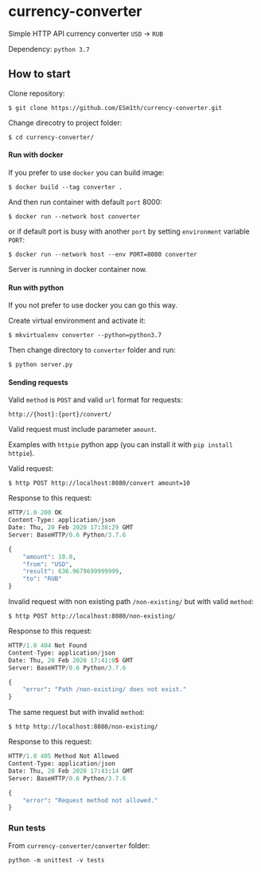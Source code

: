 # currency-converter
Simple HTTP API currency converter `USD` -> `RUB`

Dependency: `python 3.7`

## How to start
Clone repository:
```
$ git clone https://github.com/ESm1th/currency-converter.git
```
Change direcotry to project folder:
```
$ cd currency-converter/
```

#### Run with docker
If you prefer to use `docker` you can build image:
```
$ docker build --tag converter .
```
And then run container with default `port` 8000:
```
$ docker run --network host converter
```
or if default port is busy with another `port` by setting `environment` variable `PORT`:
```
$ docker run --network host --env PORT=8080 converter
```
Server is running in docker container now.


#### Run with python
If you not prefer to use docker you can go this way.

Create virtual environment and activate it:
```
$ mkvirtualenv converter --python=python3.7
```
Then change directory to `converter` folder and run:
```
$ python server.py
```

#### Sending requests
Valid `method` is `POST` and valid `url` format for requests:
```
http://{host}:{port}/convert/
```
Valid request must include parameter `amount`.

Examples with `httpie` python app (you can install it with `pip install httpie`).

Valid request:
```
$ http POST http://localhost:8080/convert amount=10
```
Response to this request:
```python
HTTP/1.0 200 OK
Content-Type: application/json
Date: Thu, 20 Feb 2020 17:38:29 GMT
Server: BaseHTTP/0.6 Python/3.7.6

{
    "amount": 10.0,
    "from": "USD",
    "result": 636.9679699999999,
    "to": "RUB"
}
```

Invalid request with non existing path `/non-existing/` but with valid `method`:
```
$ http POST http://localhost:8080/non-existing/
```
Response to this request:
```python
HTTP/1.0 404 Not Found
Content-Type: application/json
Date: Thu, 20 Feb 2020 17:41:05 GMT
Server: BaseHTTP/0.6 Python/3.7.6

{
    "error": "Path /non-existing/ does not exist."
}
```
The same request but with invalid `method`:
```
$ http http://localhost:8080/non-existing/
```
Response to this request:
```python
HTTP/1.0 405 Method Not Allowed
Content-Type: application/json
Date: Thu, 20 Feb 2020 17:43:14 GMT
Server: BaseHTTP/0.6 Python/3.7.6

{
    "error": "Request method not allowed."
}
```

### Run tests
From `currency-converter/converter` folder:
```
python -m unittest -v tests
```
